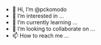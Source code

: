 - 👋 Hi, I’m @pckomodo
- 👀 I’m interested in ...
- 🌱 I’m currently learning ...
- 💞️ I’m looking to collaborate on ...
- 📫 How to reach me ...

<!---
pckomodo/pckomodo is a ✨ special ✨ repository because its `README.md` (this file) appears on your GitHub profile.
You can click the Preview link to take a look at your changes.
--->
